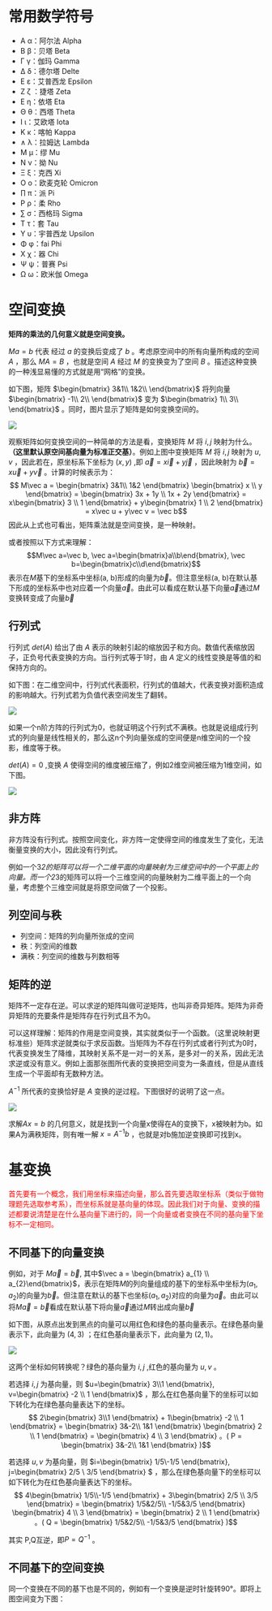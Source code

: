 # 常用数学符号
- Α α：阿尔法 Alpha
- Β β：贝塔 Beta
- Γ γ：伽玛 Gamma
- Δ δ：德尔塔 Delte
- Ε ε：艾普西龙 Epsilon
- Ζ ζ ：捷塔 Zeta
- Ε η：依塔 Eta
- Θ θ：西塔 Theta
- Ι ι：艾欧塔 Iota
- Κ κ：喀帕 Kappa
- ∧ λ：拉姆达 Lambda
- Μ μ：缪 Mu
- Ν ν：拗 Nu
- Ξ ξ：克西 Xi
- Ο ο：欧麦克轮 Omicron
- ∏ π：派 Pi
- Ρ ρ：柔 Rho
- ∑ σ：西格玛 Sigma
- Τ τ：套 Tau
- Υ υ：宇普西龙 Upsilon
- Φ φ：fai Phi
- Χ χ：器 Chi
- Ψ ψ：普赛 Psi
- Ω ω：欧米伽 Omega

# 空间变换
**矩阵的乘法的几何意义就是空间变换。**

$Ma=b$ 代表 经过 $a$ 的变换后变成了 $b$ 。考虑原空间中的所有向量所构成的空间 $A$ ，那么 $MA=B$ ，也就是空间 $A$ 经过 $M$ 的变换变为了空间 $B$ 。描述这种变换的一种浅显易懂的方式就是用“网格”的变换。

如下图，矩阵 $\begin{bmatrix} 3&1\\ 1&2\\ \end{bmatrix}$ 将列向量  $\begin{bmatrix} -1\\ 2\\ \end{bmatrix}$ 变为 $\begin{bmatrix} 1\\ 3\\ \end{bmatrix}$ 。同时，图片显示了矩阵是如何变换空间的。

![](https://gitee.com/NaisWang/images/raw/master/img/376455ae-2341-11eb-8317-9617913ca398.gif)

观察矩阵如何变换空间的一种简单的方法是看，变换矩阵 $M$ 将 $i, j$ 映射为什么。**（这里默认原空间基向量为标准正交基）**。例如上图中变换矩阵 $M$ 将 $i, j$ 映射为 $u, v$ ，因此若在，原坐标系下坐标为 $(x, y)$ ,即 $\vec a = x\vec i + y\vec j$ ，因此映射为 $\vec b = x\vec u + y\vec v$ 。计算的时候表示为：
$$ M\vec a = \begin{bmatrix} 3&1\\ 1&2 \end{bmatrix} \begin{bmatrix} x \\ y \end{bmatrix} = \begin{bmatrix} 3x + 1y \\ 1x + 2y \end{bmatrix} = x\begin{bmatrix} 3 \\ 1 \end{bmatrix} + y\begin{bmatrix} 1 \\ 2 \end{bmatrix} =  x\vec u + y\vec v = \vec b$$
因此从上式也可看出，矩阵乘法就是空间变换，是一种映射。

或者按照以下方式来理解：
$$M\vec a=\vec b, \vec a=\begin{bmatrix}a\\b\end{bmatrix}, \vec b=\begin{bmatrix}c\\d\end{bmatrix}$$
表示在$M$基下的坐标系中坐标(a, b)形成的向量为$\vec b$。但注意坐标(a, b)在默认基下形成的坐标系中也对应着一个向量$\vec a$。由此可以看成在默认基下向量$\vec a$通过$M$变换转变成了向量$\vec b$

## 行列式
行列式 $det(A)$ 给出了由 $A$ 表示的映射引起的缩放因子和方向。数值代表缩放因子，正负号代表变换的方向。当行列式等于1时，由 $A$ 定义的线性变换是等值的和保持方向的。

如下图：在二维空间中，行列式代表面积，行列式的值越大，代表变换对面积造成的影响越大。行列式若为负值代表空间发生了翻转。

![](https://gitee.com/NaisWang/images/raw/master/img/20211118104823.png)

如果一个n阶方阵的行列式为0，也就证明这个行列式不满秩。也就是说组成行列式的列向量是线性相关的，那么这n个列向量张成的空间便是n维空间的一个投影，维度等于秩。

$det(A) = 0$ ,变换 $A$ 使得空间的维度被压缩了，例如2维空间被压缩为1维空间，如下图。

![](https://gitee.com/NaisWang/images/raw/master/img/v2-d443054c5dfd3fba157834b5af9814e1_b.webp-2.gif)

## 非方阵
非方阵没有行列式。按照空间变化，非方阵一定使得空间的维度发生了变化，无法衡量变换的大小，因此没有行列式。

例如一个3*2的矩阵可以将一个二维平面的向量映射为三维空间中的一个平面上的向量。而一个2*3的矩阵可以将一个三维空间的向量映射为二维平面上的一个向量，考虑整个三维空间就是将原空间做了一个投影。

## 列空间与秩
- 列空间：矩阵的列向量所张成的空间
- 秩：列空间的维数
- 满秩：列空间的维数与列数相等

## 矩阵的逆
矩阵不一定存在逆。可以求逆的矩阵叫做可逆矩阵，也叫非奇异矩阵。矩阵为非奇异矩阵的充要条件是矩阵存在行列式且不为0。

可以这样理解：矩阵的作用是空间变换，其实就类似于一个函数。（这里说映射更标准些）矩阵求逆就类似于求反函数。当矩阵为不存在行列式或者行列式为0时，代表变换发生了降维，其映射关系不是一对一的关系，是多对一的关系，因此无法求逆或没有意义。例如上面那张图所代表的变换把空间变为一条直线，但是从直线生成一个平面却有无数种方法。

$A^{-1}$ 所代表的变换恰好是 $A$ 变换的逆过程。下图很好的说明了这一点。

![](https://gitee.com/NaisWang/images/raw/master/img/v2-0f58c0aeb812754eccefa8fa7bdbe336_b.webp.gif)

求解$Ax = b$ 的几何意义，就是找到一个向量x使得在A的变换下，x被映射为b。如果A为满秩矩阵，则有唯一解 $x = A^{-1}b$ ，也就是对b施加逆变换即可找到x。

# 基变换
<font color="red">首先要有一个概念，我们用坐标来描述向量，那么首先要选取坐标系（类似于做物理题先选取参考系），而坐标系就是基向量的体现。因此我们对于向量、变换的描述都要说清楚是在什么基向量下进行的，同一个向量或者变换在不同的基向量下坐标不一定相同。</font>

## 不同基下的向量变换
例如，对于 $M\vec a = \vec b$, 其中$\vec a = \begin{bmatrix} a_{1} \\ a_{2}\end{bmatrix}$，表示在矩阵$M$的列向量组成的基下的坐标系中坐标为$(a_{1}, a_{2})$的向量为$\vec b$。但注意在默认的基下也坐标$(a_{1}, a_{2})$对应的向量为$\vec a$。由此可以将$M\vec a = \vec b$看成在默认基下将向量$\vec a$通过$M$转出成向量$\vec b$

如下图，从原点出发到黑点的向量可以用红色和绿色的基向量表示。在绿色基向量表示下，此向量为 $(4, 3)$ ；在红色基向量表示下，此向量为 $(2, 1)$。

![](https://gitee.com/NaisWang/images/raw/master/img/v2-74c896f8b0832617b6366c05e582fdc4_b.webp.gif)

这两个坐标如何转换呢？绿色的基向量为 $i, j$ ,红色的基向量为 $u, v$ 。

若选择 $i, j$ 为基向量，则 $u=\begin{bmatrix} 3\\1 \end{bmatrix}, v=\begin{bmatrix} -2 \\ 1 \end{bmatrix}$ ，那么在红色基向量下的坐标可以如下转化为在绿色基向量表达下的坐标。
$$ 2\begin{bmatrix} 3\\1 \end{bmatrix} + 1\begin{bmatrix} -2 \\ 1 \end{bmatrix} = \begin{bmatrix} 3&-2\\ 1&1 \end{bmatrix} \begin{bmatrix} 2 \\ 1 \end{bmatrix} = \begin{bmatrix} 4 \\ 3 \end{bmatrix} 。( P =  \begin{bmatrix} 3&-2\\ 1&1 \end{bmatrix} )$$


若选择 $u, v$ 为基向量，则 $i=\begin{bmatrix} 1/5\\-1/5 \end{bmatrix}, j=\begin{bmatrix} 2/5 \\ 3/5 \end{bmatrix} $ ，那么在绿色基向量下的坐标可以如下转化为在红色基向量表达下的坐标。
$$ 4\begin{bmatrix} 1/5\\-1/5 \end{bmatrix} + 3\begin{bmatrix} 2/5 \\ 3/5 \end{bmatrix} = \begin{bmatrix} 1/5&2/5\\ -1/5&3/5 \end{bmatrix} \begin{bmatrix} 4 \\ 3 \end{bmatrix} = \begin{bmatrix} 2 \\ 1 \end{bmatrix} 。( Q =  \begin{bmatrix} 1/5&2/5\\ -1/5&3/5 \end{bmatrix} )$$

其实 P,Q互逆，即$P = Q^{-1}$ 。

## 不同基下的空间变换
同一个变换在不同的基下也是不同的，例如有一个变换是逆时针旋转90°。即将上图空间变为下图：

